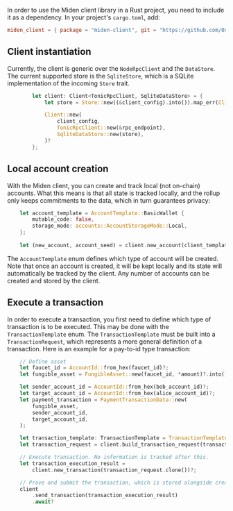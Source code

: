 In order to use the Miden client library in a Rust project, you need to include it as a dependency. In your project's `cargo.toml`, add:

```toml
miden_client = { package = "miden-client", git = "https://github.com/0xPolygonMiden/miden-client", branch = "main" }
```

## Client instantiation

Currently, the client is generic over the `NodeRpcClient` and the `DataStore`. The current supported store is the `SqliteStore`, which is a SQLite implementation of the incoming `Store` trait.

```rust
        let client: Client<TonicRpcClient, SqliteDataStore> = {
            let store = Store::new((&client_config).into()).map_err(ClientError::StoreError)?;

            Client::new(
                client_config,
                TonicRpcClient::new(&rpc_endpoint),
                SqliteDataStore::new(store),
            )?
        };
```

## Local account creation

With the Miden client, you can create and track local (not on-chain) accounts. What this means is that all state is tracked locally, and the rollup only keeps commitments to the data, which in turn guarantees privacy:

```Rust
    let account_template = AccountTemplate::BasicWallet {
        mutable_code: false,
        storage_mode: accounts::AccountStorageMode::Local,
    };
    
    let (new_account, account_seed) = client.new_account(client_template)?;
```

The `AccountTemplate` enum defines which type of account will be created. Note that once an account is created, it will be kept locally and its state will automatically be tracked by the client. Any number of accounts can be created and stored by the client.

## Execute a transaction

In order to execute a transaction, you first need to define which type of transaction is to be executed. This may be done with the `TransactionTemplate` enum. The `TransactionTemplate` must be built into a `TransactionRequest`, which represents a more general definition of a transaction. Here is an example for a pay-to-id type transaction:

```rust
    // Define asset
    let faucet_id = AccountId::from_hex(faucet_id)?;
    let fungible_asset = FungibleAsset::new(faucet_id, *amount)?.into();

    let sender_account_id = AccountId::from_hex(bob_account_id)?;
    let target_account_id = AccountId::from_hex(alice_account_id)?;
    let payment_transaction = PaymentTransactionData::new(
        fungible_asset,
        sender_account_id,
        target_account_id,
    );

    let transaction_template: TransactionTemplate = TransactionTemplate::P2ID(payment_transaction);
    let transaction_request = client.build_transaction_request(transaction_template).unwrap();

    // Execute transaction. No information is tracked after this.
    let transaction_execution_result =
        client.new_transaction(transaction_request.clone())?;

    // Prove and submit the transaction, which is stored alongside created notes (if any)
    client
        .send_transaction(transaction_execution_result)
        .await?
```
